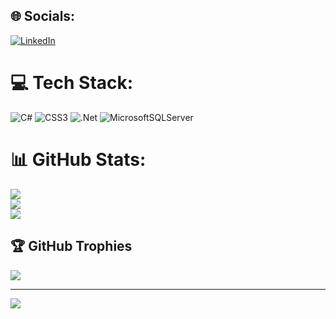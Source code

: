 
## 🌐 Socials:
[![LinkedIn](https://img.shields.io/badge/LinkedIn-%230077B5.svg?logo=linkedin&logoColor=white)](https://www.linkedin.com/in/davydovilya/) 

# 💻 Tech Stack:
![C#](https://img.shields.io/badge/c%23-%23239120.svg?style=for-the-badge&logo=c-sharp&logoColor=white) ![CSS3](https://img.shields.io/badge/css3-%231572B6.svg?style=for-the-badge&logo=css3&logoColor=white) ![.Net](https://img.shields.io/badge/.NET-5C2D91?style=for-the-badge&logo=.net&logoColor=white) ![MicrosoftSQLServer](https://img.shields.io/badge/Microsoft%20SQL%20Sever-CC2927?style=for-the-badge&logo=microsoft%20sql%20server&logoColor=white)
# 📊 GitHub Stats:
![](https://github-readme-stats.vercel.app/api?username=Ilya57061&theme=dark&hide_border=true&include_all_commits=true&count_private=true)<br/>
![](https://github-readme-streak-stats.herokuapp.com/?user=Ilya57061&theme=dark&hide_border=true)<br/>
![](https://github-readme-stats.vercel.app/api/top-langs/?username=Ilya57061&theme=dark&hide_border=true&include_all_commits=true&count_private=true&layout=compact)

## 🏆 GitHub Trophies
![](https://github-profile-trophy.vercel.app/?username=Ilya57061&theme=apprentice&no-frame=false&no-bg=true&margin-w=4)

---
[![](https://visitcount.itsvg.in/api?id=Ilya57061&icon=0&color=0)](https://visitcount.itsvg.in)

<!-- Proudly created with GPRM ( https://gprm.itsvg.in ) -->
